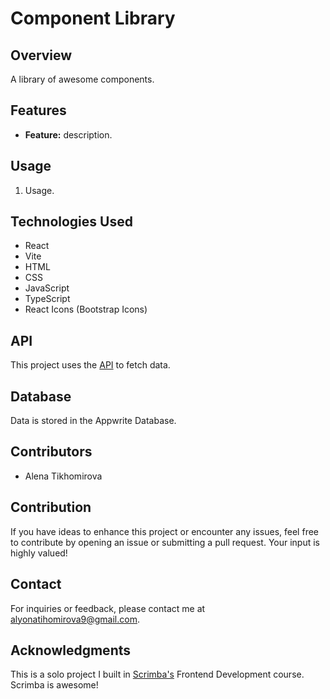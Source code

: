 # Component Library

## Overview

A library of awesome components.

## Features

- **Feature:** description.

## Usage

1. Usage.

## Technologies Used

- React
- Vite
- HTML
- CSS
- JavaScript
- TypeScript
- React Icons (Bootstrap Icons)

## API

This project uses the [API](link) to fetch data.

## Database

Data is stored in the Appwrite Database.

## Contributors

- Alena Tikhomirova

## Contribution

If you have ideas to enhance this project or encounter any issues, feel free to contribute by opening an issue or submitting a pull request. Your input is highly valued!

## Contact

For inquiries or feedback, please contact me at alyonatihomirova9@gmail.com.

## Acknowledgments

This is a solo project I built in [Scrimba's](https://scrimba.com/) Frontend Development course. Scrimba is awesome!

